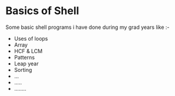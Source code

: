 # Basics of Shell
Some basic shell programs i have done during my grad years like :-
* Uses of loops
* Array
* HCF & LCM
* Patterns
* Leap year
* Sorting
* ...
* .....
* ........
